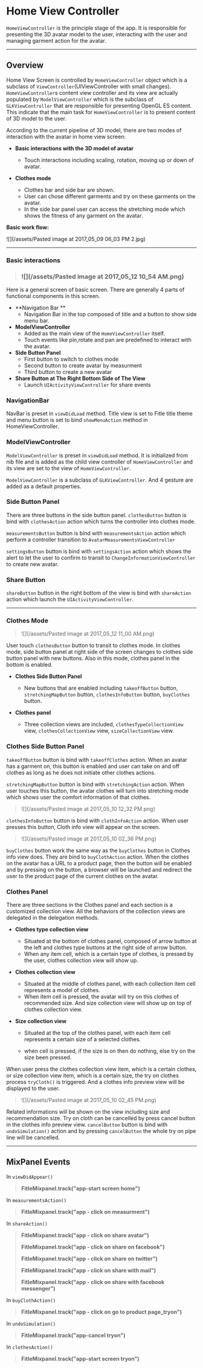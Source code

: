 # Home View Controller

`HomeViewController` is the principle stage of the app. It is responsible for presenting the 3D avatar model to the user, interacting with the user and managing garment action for the avatar.

---

## Overview

Home View Screen is controlled by `HomeViewController` object which is a subclass of `ViewController`\(UIViewController with small changes\). `HomeViewController`s content view controller and its view are actually populated by `ModelViewController` which is the subclass of `GLKViewController` that are responsible for presenting OpenGL ES content. This indicate that the main task for `HomeViewController` is to present content of 3D model to the user.

According to the current pipeline of 3D model, there are two modes of interaction with the avatar in home view screen:

* **Basic interactions with the 3D model of avatar**
  * Touch interactions including scaling, rotation, moving up or down of avatar.
* **Clothes mode**

  * Clothes bar and side bar are shown.
  * User can chose different garments and try on these garments on the avatar.
  * In the side bar panel user can access the stretching mode which shows the fitness of any garment on the avatar.

**Basic work flow:**

![](/assets/Pasted image at 2017_05_09 06_03 PM 2.jpg)

---

### Basic interactions

> ### ![](/assets/Pasted image at 2017_05_12 10_54 AM.png)

Here is a general screen of basic screen. There are generally 4 parts of functional components in this screen.

* **Navigation Bar **
  * Navigation Bar in the top composed of title and a button to show side menu bar.
* **ModelViewController**
  * Added as the main view of the `HomeViewController` itself. 
  * Touch events like pin,rotate and pan are predefined to interact with the avatar.
* **Side Button Panel**
  * First button to switch to clothes mode
  * Second button to create avatar by measurment 
  * Third button to create a new avatar
* **Share Button at The Right Bottom Side of The View**
  * Launch `UIActivityViewController` for share events

### NavigationBar

NavBar is preset in `viewDidLoad` method. Title view is set to Fitle title theme and menu button is set to bind `showMenuAction` method in HomeViewController.

### ModelViewController

`ModelViewController` is preset in `viewDidLoad` method. It is initialized from nib file and is added as the child view controller of `HomeViewController` and its view are set to the view of `HomeViewController`.

`ModelViewController` is a subclass of `GLKViewController`. And 4 gesture are added as a default properties.

### Side Button Panel

There are three buttons in the side button panel. `clothesButton`  button is bind with `clothesAction` action which turns the controller into clothes mode.

`measurementsButton` button is bind with `measurementsAction`  action which perform a controller transition to `AvatarMeasurementsViewController`

`settingsButton`  button is bind with `settingsAction`  action which shows the alert to let the user to confirm to transit  to `ChangeInformationViewController` to create new avatar.

### Share Button

`shareButton` button in the right bottom of the view is bind with `shareAction` action which launch the `UIActivityViewController`.

---

### Clothes Mode

> ![](/assets/Pasted image at 2017_05_12 11_00 AM.png)

User touch `clothesButton`  button to transit to clothes mode. In clothes mode, side button panel at right side of the screen changes to clothes side button panel with new buttons. Also in this mode, clothes panel in the bottom is enabled.

* **Clothes Side Button Panel**

  * New buttons that are enabled including `takeoffButton` button, `stretchingMapButton` button, `clothesInfoButton` button, `buyClothes` button.

* **Clothes panel**

  * Three collection views are included, `clothesTypeCollectionView` view, `clothesCollectionView` view, `sizeCollectionView` view.

### Clothes Side Button Panel

`takeoffButton` button is bind with `takeoffClothes` action. When an avatar has a garment on, this button is enabled and user can take on and off clothes as long as he does not initiate other clothes actions.

`stretchingMapButton` button is bind with `stretchingAction` action. When user touches this button, the avatar clothes will turn into stretching mode which shows user the comfort information of that clothes.

> ![](/assets/Pasted image at 2017_05_10 12_32 PM.png)

`clothesInfoButton` button is bind with `clothInfoAction` action. When user presses this button, Cloth info view will appear on the screen.

> ![](/assets/Pasted image at 2017_05_10 02_36 PM.png)

`buyClothes` button work the same way as the `buyClothes` button in Clothes info view does. They are bind to `buyClothAction` action. When the clothes on the avatar has a URL to a product page, then the button will be enabled and by pressing on the button, a browser will be launched and redirect the user to the product page of the current clothes on the avatar.

### Clothes Panel

There are three sections in the Clothes panel and each section is a customized collection view. All the  behaviors of the collection views are delegated in the delegation methods.

* **Clothes type collection view**
  * Situated at the bottom of clothes panel, composed of arrow button at the left and clothes type buttons at the right side of arrow button.
  * When any item cell, which is a certain type of clothes, is pressed by the user, clothes collection view will show up.
* **Clothes collection view**
  * Situated at the middle of clothes panel, with each collection item cell represents a model of clothes.
  * When item cell is pressed, the avatar will try on this clothes of recommended size. And size collection view will show up on top of clothes collection view.
* **Size collection view**

  * Situated at the top of the clothes panel, with each item cell represents a certain size of a selected clothes.

  * when cell is pressed, if the size is on then do nothing, else try on the size been pressed.

When user press the clothes collection view item, which is a certain clothes, or size collection view item, which is a certain size, the try on clothes process `tryCloth()` is triggered. And a clothes info preview view will be displayed to the user.

> ![](/assets/Pasted image at 2017_05_10 02_45 PM.png)

Related informations will be shown on the view including size and recommendation size. Try on cloth can be cancelled by press cancel button in the clothes info preview view. `cancelButton` button is bind with `undoSimulation()` action and by pressing `cancelButton` the whole try on pipe line will be cancelled.

---

## MixPanel Events

In `viewDidAppear()`

> **FitleMixpanel.track\("app-start screen home"\)**

In `measurementsAction()`

> **FitleMixpanel.track\("app - click on measurment"\)**

In `shareAction()`

> **FitleMixpanel.track\("app - click on share avatar"\)**
>
> **FitleMixpanel.track\("app - click on share on facebook"\)**
>
> **FitleMixpanel.track\("app - click on share on twitter"\)**
>
> **FitleMixpanel.track\("app - click on share with mail"\)**
>
> **FitleMixpanel.track\("app - click on share with facebook messenger"\)**

In `buyClothAction()`

> **FitleMixpanel.track\("app - click on go to product page\_tryon"\)**

In `undoSimulation()`

> **FitleMixpanel.track\("app-cancel tryon"\)**

In `clothesAction()`

> **FitleMixpanel.track\("app-start screen tryon"\)**



